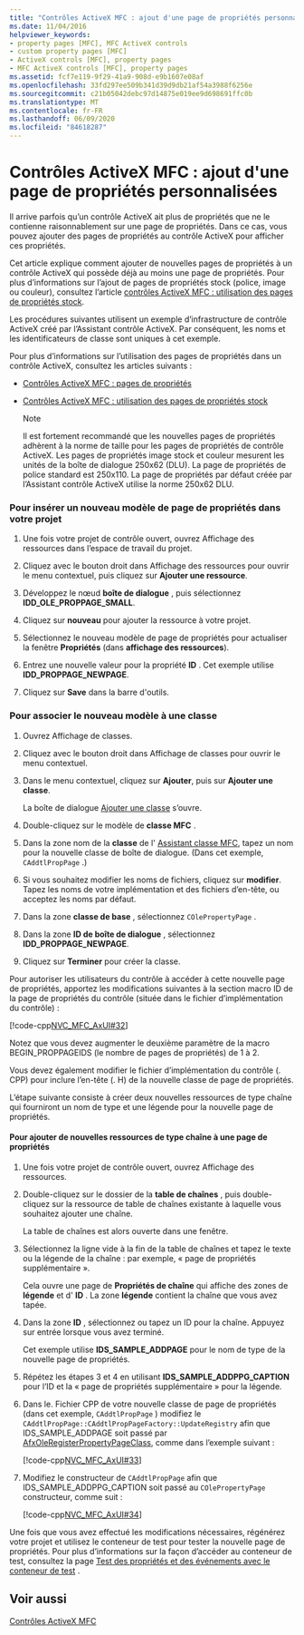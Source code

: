 ```yaml
---
title: "Contrôles ActiveX MFC : ajout d'une page de propriétés personnalisées"
ms.date: 11/04/2016
helpviewer_keywords:
- property pages [MFC], MFC ActiveX controls
- custom property pages [MFC]
- ActiveX controls [MFC], property pages
- MFC ActiveX controls [MFC], property pages
ms.assetid: fcf7e119-9f29-41a9-908d-e9b1607e08af
ms.openlocfilehash: 33fd297ee509b341d39d9db21af54a3988f6256e
ms.sourcegitcommit: c21b05042debc97d14875e019ee9d698691ffc0b
ms.translationtype: MT
ms.contentlocale: fr-FR
ms.lasthandoff: 06/09/2020
ms.locfileid: "84618287"
---
```

# <a name="mfc-activex-controls-adding-another-custom-property-page"></a>Contrôles ActiveX MFC : ajout d'une page de propriétés personnalisées

Il arrive parfois qu’un contrôle ActiveX ait plus de propriétés que ne le contienne raisonnablement sur une page de propriétés. Dans ce cas, vous pouvez ajouter des pages de propriétés au contrôle ActiveX pour afficher ces propriétés.

Cet article explique comment ajouter de nouvelles pages de propriétés à un contrôle ActiveX qui possède déjà au moins une page de propriétés. Pour plus d’informations sur l’ajout de pages de propriétés stock (police, image ou couleur), consultez l’article [contrôles ActiveX MFC : utilisation des pages de propriétés stock](mfc-activex-controls-using-stock-property-pages.md).

Les procédures suivantes utilisent un exemple d’infrastructure de contrôle ActiveX créé par l’Assistant contrôle ActiveX. Par conséquent, les noms et les identificateurs de classe sont uniques à cet exemple.

Pour plus d’informations sur l’utilisation des pages de propriétés dans un contrôle ActiveX, consultez les articles suivants :

- [Contrôles ActiveX MFC : pages de propriétés](mfc-activex-controls-property-pages.md)

- [Contrôles ActiveX MFC : utilisation des pages de propriétés stock](mfc-activex-controls-using-stock-property-pages.md)

    > [!NOTE]
    >  Il est fortement recommandé que les nouvelles pages de propriétés adhèrent à la norme de taille pour les pages de propriétés de contrôle ActiveX. Les pages de propriétés image stock et couleur mesurent les unités de la boîte de dialogue 250x62 (DLU). La page de propriétés de police standard est 250x110. La page de propriétés par défaut créée par l’Assistant contrôle ActiveX utilise la norme 250x62 DLU.

### <a name="to-insert-a-new-property-page-template-into-your-project"></a>Pour insérer un nouveau modèle de page de propriétés dans votre projet

1. Une fois votre projet de contrôle ouvert, ouvrez Affichage des ressources dans l’espace de travail du projet.

1. Cliquez avec le bouton droit dans Affichage des ressources pour ouvrir le menu contextuel, puis cliquez sur **Ajouter une ressource**.

1. Développez le nœud **boîte de dialogue** , puis sélectionnez **IDD_OLE_PROPPAGE_SMALL**.

1. Cliquez sur **nouveau** pour ajouter la ressource à votre projet.

1. Sélectionnez le nouveau modèle de page de propriétés pour actualiser la fenêtre **Propriétés** (dans **affichage des ressources**).

1. Entrez une nouvelle valeur pour la propriété **ID** . Cet exemple utilise **IDD_PROPPAGE_NEWPAGE**.

1. Cliquez sur **Save** dans la barre d'outils.

### <a name="to-associate-the-new-template-with-a-class"></a>Pour associer le nouveau modèle à une classe

1. Ouvrez Affichage de classes.

1. Cliquez avec le bouton droit dans Affichage de classes pour ouvrir le menu contextuel.

1. Dans le menu contextuel, cliquez sur **Ajouter**, puis sur **Ajouter une classe**.

   La boîte de dialogue [Ajouter une classe](../ide/add-class-dialog-box.md) s’ouvre.

1. Double-cliquez sur le modèle de **classe MFC** .

1. Dans la zone nom de la **classe** de l' [Assistant classe MFC](reference/mfc-add-class-wizard.md), tapez un nom pour la nouvelle classe de boîte de dialogue. (Dans cet exemple, `CAddtlPropPage` .)

1. Si vous souhaitez modifier les noms de fichiers, cliquez sur **modifier**. Tapez les noms de votre implémentation et des fichiers d’en-tête, ou acceptez les noms par défaut.

1. Dans la zone **classe de base** , sélectionnez `COlePropertyPage` .

1. Dans la zone **ID de boîte de dialogue** , sélectionnez **IDD_PROPPAGE_NEWPAGE**.

1. Cliquez sur **Terminer** pour créer la classe.

Pour autoriser les utilisateurs du contrôle à accéder à cette nouvelle page de propriétés, apportez les modifications suivantes à la section macro ID de la page de propriétés du contrôle (située dans le fichier d’implémentation du contrôle) :

[!code-cpp[NVC_MFC_AxUI#32](codesnippet/cpp/mfc-activex-controls-adding-another-custom-property-page_1.cpp)]

Notez que vous devez augmenter le deuxième paramètre de la macro BEGIN_PROPPAGEIDS (le nombre de pages de propriétés) de 1 à 2.

Vous devez également modifier le fichier d’implémentation du contrôle (. CPP) pour inclure l’en-tête (. H) de la nouvelle classe de page de propriétés.

L’étape suivante consiste à créer deux nouvelles ressources de type chaîne qui fourniront un nom de type et une légende pour la nouvelle page de propriétés.

#### <a name="to-add-new-string-resources-to-a-property-page"></a>Pour ajouter de nouvelles ressources de type chaîne à une page de propriétés

1. Une fois votre projet de contrôle ouvert, ouvrez Affichage des ressources.

1. Double-cliquez sur le dossier de la **table de chaînes** , puis double-cliquez sur la ressource de table de chaînes existante à laquelle vous souhaitez ajouter une chaîne.

   La table de chaînes est alors ouverte dans une fenêtre.

1. Sélectionnez la ligne vide à la fin de la table de chaînes et tapez le texte ou la légende de la chaîne : par exemple, « page de propriétés supplémentaire ».

   Cela ouvre une page de **Propriétés de chaîne** qui affiche des zones de **légende** et d' **ID** . La zone **légende** contient la chaîne que vous avez tapée.

1. Dans la zone **ID** , sélectionnez ou tapez un ID pour la chaîne. Appuyez sur entrée lorsque vous avez terminé.

   Cet exemple utilise **IDS_SAMPLE_ADDPAGE** pour le nom de type de la nouvelle page de propriétés.

1. Répétez les étapes 3 et 4 en utilisant **IDS_SAMPLE_ADDPPG_CAPTION** pour l’ID et la « page de propriétés supplémentaire » pour la légende.

1. Dans le. Fichier CPP de votre nouvelle classe de page de propriétés (dans cet exemple, `CAddtlPropPage` ) modifiez le `CAddtlPropPage::CAddtlPropPageFactory::UpdateRegistry` afin que IDS_SAMPLE_ADDPAGE soit passé par [AfxOleRegisterPropertyPageClass](reference/registering-ole-controls.md#afxoleregisterpropertypageclass), comme dans l’exemple suivant :

   [!code-cpp[NVC_MFC_AxUI#33](codesnippet/cpp/mfc-activex-controls-adding-another-custom-property-page_2.cpp)]

1. Modifiez le constructeur de `CAddtlPropPage` afin que IDS_SAMPLE_ADDPPG_CAPTION soit passé au `COlePropertyPage` constructeur, comme suit :

   [!code-cpp[NVC_MFC_AxUI#34](codesnippet/cpp/mfc-activex-controls-adding-another-custom-property-page_3.cpp)]

Une fois que vous avez effectué les modifications nécessaires, régénérez votre projet et utilisez le conteneur de test pour tester la nouvelle page de propriétés. Pour plus d’informations sur la façon d’accéder au conteneur de test, consultez la page [Test des propriétés et des événements avec le conteneur de test](testing-properties-and-events-with-test-container.md) .

## <a name="see-also"></a>Voir aussi

[Contrôles ActiveX MFC](mfc-activex-controls.md)

